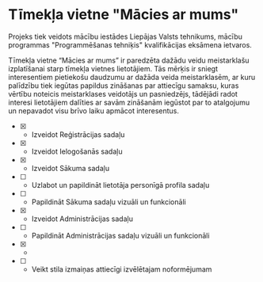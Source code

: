 # Tīmekļa vietne "Mācies ar mums"

Projeks tiek veidots mācību iestādes Liepājas Valsts tehnikums, mācību programmas "Programmēšanas tehniķis" kvalifikācijas eksāmena ietvaros.

Tīmekļa vietne “Mācies ar mums” ir paredzēta dažādu veidu meistarklašu izplatīšanai starp tīmekļa vietnes lietotājiem.
Tās mērķis ir sniegt interesentiem pietiekošu daudzumu ar dažāda veida meistarklasēm, ar kuru palīdzību tiek iegūtas papildus zināšanas par attiecīgu samaksu, kuras vērtību noteicis meistarklases veidotājs un pasniedzējs, tādējādi radot interesi lietotājiem dalīties ar savām zināšanām iegūstot par to atalgojumu un nepavadot visu brīvo laiku apmācot interesentus.

- [x] - Izveidot Reģistrācijas sadaļu
- [x] - Izveidot Ielogošanās sadaļu
- [x] - Izveidot Sākuma sadaļu
- [ ] - Uzlabot un papildināt lietotāja personīgā profila sadaļu
- [ ] - Papildināt Sākuma sadaļu vizuāli un funkcionāli
- [x] - Izveidot Administrācijas sadaļu
- [ ] - Papildināt Administrācijas sadaļu vizuāli un funkcionāli
- [x] - 
- [ ] - Veikt stila izmaiņas attiecīgi izvēlētajam noformējumam